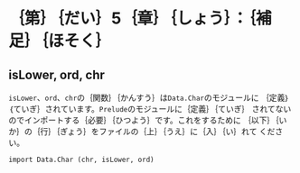 ｛第｝｛だい｝5｛章｝｛しょう｝：｛補足｝｛ほそく｝
===================================================

isLower, ord, chr
-----------------

`isLower`、`ord`、`chr`の｛関数｝｛かんすう｝は`Data.Char`のモジュールに
｛定義｝｛ていぎ｝されています。`Prelude`のモジュールに｛定義｝｛ていぎ｝
されてないのでインポートする｛必要｝｛ひつよう｝です。これをするために
｛以下｝｛いか｝の｛行｝｛ぎょう｝をファイルの｛上｝｛うえ｝に｛入｝｛い｝れて
ください。

    import Data.Char (chr, isLower, ord)
